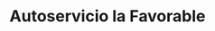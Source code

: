 ---
title: "Autoservicio la Favorable"
url: /riohacha/autoservicio-la-favorable/
shop: supermercado
---